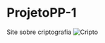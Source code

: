 # ProjetoPP-1
Site sobre criptografia
![Cripto](https://www.segurisoft.com.br/wp-content/uploads/2016/11/como-funciona-criptografia-dados-1)